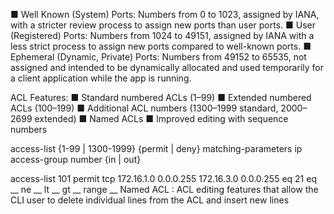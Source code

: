 ■ Well Known (System) Ports: Numbers from 0 to 1023, assigned by IANA, with a stricter review process to assign new ports than user ports.
■ User (Registered) Ports: Numbers from 1024 to 49151, assigned by IANA with a less strict process to assign new ports compared to well-known ports.
■ Ephemeral (Dynamic, Private) Ports: Numbers from 49152 to 65535, not assigned and intended to be dynamically allocated and used temporarily for a client application while
the app is running.

ACL Features:
■ Standard numbered ACLs (1–99) 
■ Extended numbered ACLs (100–199)
■ Additional ACL numbers (1300–1999 standard, 2000–2699 extended) 
■ Named ACLs
■ Improved editing with sequence numbers

access-list {1-99 | 1300-1999} {permit | deny} matching-parameters
ip access-group number {in | out} 

access-list 101 permit tcp 172.16.1.0 0.0.0.255 172.16.3.0 0.0.0.255 eq 21
eq __ ne __ lt __ gt __ range __
Named ACL : ACL editing features that allow the CLI user to delete individual lines from the ACL and insert new lines